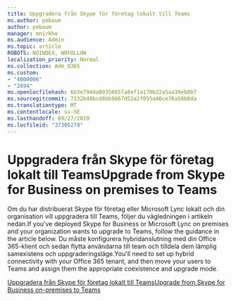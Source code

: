 ```yaml
---
title: Uppgradera från Skype för företag lokalt till Teams
ms.author: pebaum
author: pebaum
manager: mnirkhe
ms.audience: Admin
ms.topic: article
ROBOTS: NOINDEX, NOFOLLOW
localization_priority: Normal
ms.collection: Adm_O365
ms.custom:
- "4000006"
- "2694"
ms.openlocfilehash: 6b3e7944a8035865fa8ef1a170b22a5aa39eb8b7
ms.sourcegitcommit: 7232b48bcd8bb9867d52a2f055a46ce76a58b8da
ms.translationtype: MT
ms.contentlocale: sv-SE
ms.lasthandoff: 09/27/2019
ms.locfileid: "37305279"
---
```

# <a name="upgrade-from-skype-for-business-on-premises-to-teams"></a><span data-ttu-id="35d0c-102">Uppgradera från Skype för företag lokalt till Teams</span><span class="sxs-lookup"><span data-stu-id="35d0c-102">Upgrade from Skype for Business on premises to Teams</span></span>

<span data-ttu-id="35d0c-103">Om du har distribuerat Skype för företag eller Microsoft Lync lokalt och din organisation vill uppgradera till Teams, följer du vägledningen i artikeln nedan.</span><span class="sxs-lookup"><span data-stu-id="35d0c-103">If you've deployed Skype for Business or Microsoft Lync on premises and your organization wants to upgrade to Teams, follow the guidance in the article below.</span></span> <span data-ttu-id="35d0c-104">Du måste konfigurera hybridanslutning med din Office 365-klient och sedan flytta användarna till team och tilldela dem lämplig samexistens och uppgraderingsläge.</span><span class="sxs-lookup"><span data-stu-id="35d0c-104">You'll need to set up hybrid connectivity with your Office 365 tenant, and then move your users to Teams and assign them the appropriate coexistence and upgrade mode.</span></span> 

[<span data-ttu-id="35d0c-105">Uppgradera från Skype för företag lokalt till Teams</span><span class="sxs-lookup"><span data-stu-id="35d0c-105">Upgrade from Skype for Business on-premises to Teams</span></span>](https://docs.microsoft.com/MicrosoftTeams/upgrade-to-teams-execute-skypeforbusinesshybridonprem)

